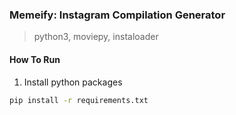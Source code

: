 ### Memeify: Instagram Compilation Generator
> python3, moviepy, instaloader

#### How To Run
1. Install python packages
```sh
pip install -r requirements.txt
```
